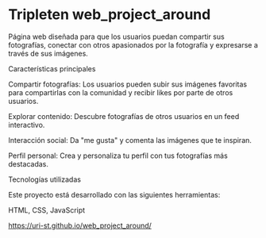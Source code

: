# Tripleten web_project_around

Página web diseñada para que los usuarios puedan compartir sus fotografías, conectar con otros apasionados por la fotografía y expresarse a través de sus imágenes.

Características principales

Compartir fotografías: Los usuarios pueden subir sus imágenes favoritas para compartirlas con la comunidad y recibir likes por parte de otros usuarios.

Explorar contenido: Descubre fotografías de otros usuarios en un feed interactivo.

Interacción social: Da "me gusta" y comenta las imágenes que te inspiran.

Perfil personal: Crea y personaliza tu perfil con tus fotografías más destacadas.

Tecnologías utilizadas

Este proyecto está desarrollado con las siguientes herramientas:

HTML, CSS, JavaScript

https://uri-st.github.io/web_project_around/
